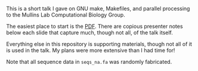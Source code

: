 This is a short talk I gave on GNU make, Makefiles, and parallel processing to
the Mullins Lab Computational Biology Group.

The easiest place to start is the [PDF](CBG-2014-05-21.pdf).  There are copious
presenter notes below each slide that capture much, though not all, of the talk
itself.

Everything else in this repository is supporting materials, though not all of
it is used in the talk.  My plans were more extensive than I had time for!

Note that all sequence data in `seqs_na.fa` was randomly fabricated.
